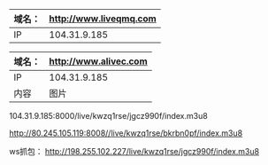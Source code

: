 |域名：|http://www.liveqmq.com|
|-|-|
|IP|104.31.9.185|

|域名：|http://www.alivec.com|
|-|-|
|IP|104.31.9.185|
|内容|图片|


104.31.9.185:8000/live/kwzq1rse/jgcz990f/index.m3u8

http://80.245.105.119:8008//live/kwzq1rse/bkrbn0pf/index.m3u8

ws抓包： http://198.255.102.227/live/kwzq1rse/jgcz990f/index.m3u8
